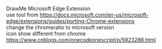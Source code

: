 DrawMe Microsoft Edge Extension   
use tool from https://docs.microsoft.com/en-us/microsoft-edge/extensions/guides/porting-Chrome-extensions   
change the chromeratio to microsoft version   
icon show different from chrome https://www.cnblogs.com/onecodeonescript/p/5923286.html   


